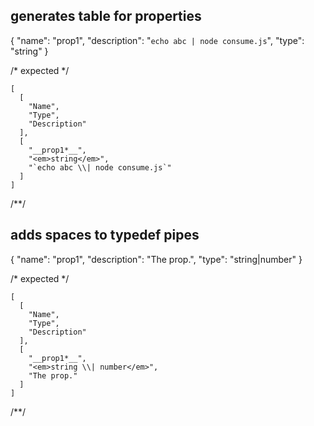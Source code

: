 ## generates table for properties
{ "name": "prop1",
"description": "`echo abc | node consume.js`",
"type": "string" }

/* expected */


```table
[
  [
    "Name",
    "Type",
    "Description"
  ],
  [
    "__prop1*__",
    "<em>string</em>",
    "`echo abc \\| node consume.js`"
  ]
]
```
/**/

## adds spaces to typedef pipes
{ "name": "prop1",
"description": "The prop.",
"type": "string|number" }

/* expected */


```table
[
  [
    "Name",
    "Type",
    "Description"
  ],
  [
    "__prop1*__",
    "<em>string \\| number</em>",
    "The prop."
  ]
]
```
/**/
